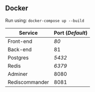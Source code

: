 ## Docker

Run using: `docker-compose up --build`

| Service        | Port (_Default_) |
| -------------- | ---------------- |
| Front-end      | _80_             |
| Back-end       | 81               |
| Postgres       | _5432_           |
| Redis          | _6379_           |
| Adminer        | 8080             |
| Rediscommander | 8081             |
